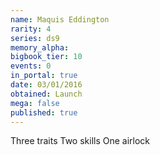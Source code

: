 ```yaml
---
name: Maquis Eddington
rarity: 4
series: ds9
memory_alpha:
bigbook_tier: 10
events: 0
in_portal: true
date: 03/01/2016
obtained: Launch
mega: false
published: true
---
```


Three traits
Two skills
One airlock
